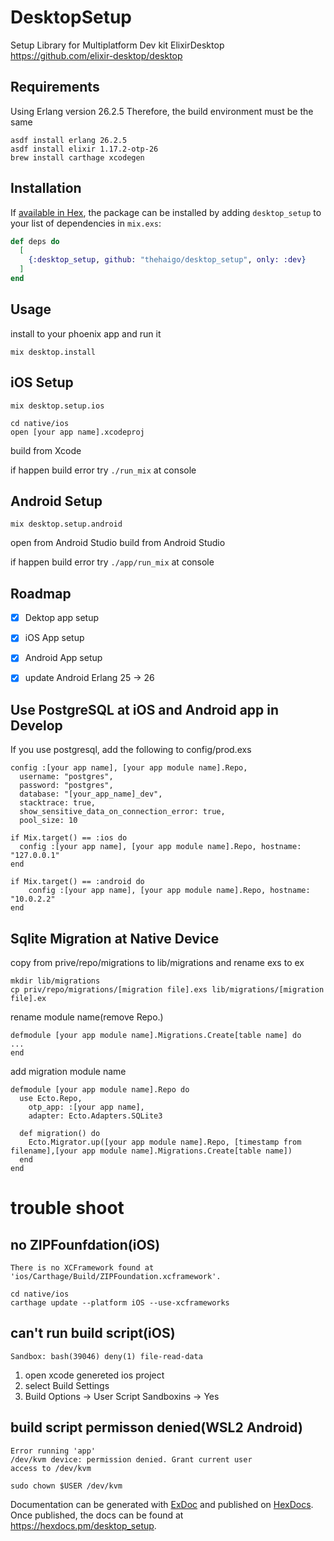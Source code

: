 # DesktopSetup

Setup Library for Multiplatform Dev kit ElixirDesktop
https://github.com/elixir-desktop/desktop



## Requirements
Using Erlang version 26.2.5
Therefore, the build environment must be the same

```
asdf install erlang 26.2.5
asdf install elixir 1.17.2-otp-26
brew install carthage xcodegen
```


## Installation

If [available in Hex](https://hex.pm/docs/publish), the package can be installed
by adding `desktop_setup` to your list of dependencies in `mix.exs`:

```elixir
def deps do
  [
    {:desktop_setup, github: "thehaigo/desktop_setup", only: :dev}
  ]
end
```

## Usage
install to your phoenix app and run it 

```
mix desktop.install
```
 

## iOS Setup

```
mix desktop.setup.ios
```

```
cd native/ios
open [your app name].xcodeproj
```
build from Xcode 

if happen build error
try `./run_mix` at console


## Android Setup

```
mix desktop.setup.android
```
open from Android Studio
build from Android Studio

if happen build error
try `./app/run_mix` at console


## Roadmap

- [x] Dektop app setup
- [x] iOS App setup
- [x] Android App setup
- [x] update Android Erlang 25 -> 26


## Use PostgreSQL at iOS and Android app in Develop
If you use postgresql, add the following to config/prod.exs

```
config :[your app name], [your app module name].Repo,
  username: "postgres",
  password: "postgres",
  database: "[your_app_name]_dev",
  stacktrace: true,
  show_sensitive_data_on_connection_error: true,
  pool_size: 10

if Mix.target() == :ios do
  config :[your app name], [your app module name].Repo, hostname: "127.0.0.1"
end

if Mix.target() == :android do
    config :[your app name], [your app module name].Repo, hostname: "10.0.2.2"
end
```

## Sqlite Migration at Native Device

copy from prive/repo/migrations to lib/migrations
and rename exs to ex
```
mkdir lib/migrations
cp priv/repo/migrations/[migration file].exs lib/migrations/[migration file].ex
```

rename module name(remove Repo.)

```
defmodule [your app module name].Migrations.Create[table name] do
...
end
```

add migration module name

```lib/[your app name]/repo.ex
defmodule [your app module name].Repo do
  use Ecto.Repo,
    otp_app: :[your app name],
    adapter: Ecto.Adapters.SQLite3

  def migration() do
    Ecto.Migrator.up([your app module name].Repo, [timestamp from filename],[your app module name].Migrations.Create[table name])
  end
end
```


# trouble shoot

## no ZIPFounfdation(iOS)

```
There is no XCFramework found at 'ios/Carthage/Build/ZIPFoundation.xcframework'.
```

```
cd native/ios
carthage update --platform iOS --use-xcframeworks
```

## can't run build script(iOS)

```
Sandbox: bash(39046) deny(1) file-read-data 
```

1. open xcode genereted ios project
2. select Build Settings
3. Build Options -> User Script Sandboxins -> Yes


## build script permisson denied(WSL2 Android)

```
Error running 'app'
/dev/kvm device: permission denied. Grant current user
access to /dev/kvm
```

```
sudo chown $USER /dev/kvm
```

Documentation can be generated with [ExDoc](https://github.com/elixir-lang/ex_doc)
and published on [HexDocs](https://hexdocs.pm). Once published, the docs can
be found at <https://hexdocs.pm/desktop_setup>.

